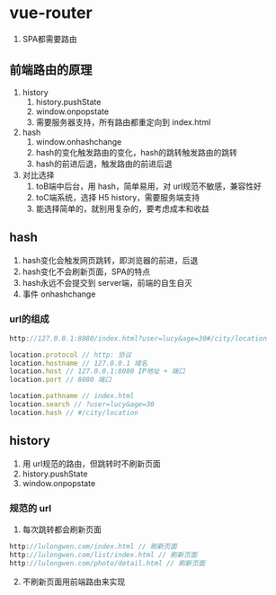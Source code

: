# vue-router

1. SPA都需要路由





## 前端路由的原理

1. history
   1. history.pushState 
   2. window.onpopstate
   3. 需要服务器支持，所有路由都重定向到 index.html
2. hash
   1. window.onhashchange
   2. hash的变化触发路由的变化，hash的跳转触发路由的跳转
   3. hash的前进后退，触发路由的前进后退
3. 对比选择
   1. toB端中后台，用 hash，简单易用，对 url规范不敏感，兼容性好
   2. toC端系统，选择 H5 history，需要服务端支持
   3. 能选择简单的，就别用复杂的，要考虑成本和收益





## hash

1. hash变化会触发网页跳转，即浏览器的前进，后退
2. hash变化不会刷新页面，SPA的特点
3. hash永远不会提交到 server端，前端的自生自灭
4. 事件 onhashchange



### url的组成

```jsx
http://127.0.0.1:8080/index.html?user=lucy&age=30#/city/location

location.protocol // http: 协议
location.hostname // 127.0.0.1 域名
location.host // 127.0.0.1:8080 IP地址 + 端口
location.port // 8080 端口

location.pathname // index.html
location.search // ?user=lucy&age=30
location.hash // #/city/location
```





## history

1. 用 url规范的路由，但跳转时不刷新页面
2. history.pushState
3. window.onpopstate



### 规范的 url

1. 每次跳转都会刷新页面

```jsx
http://lulongwen.com/index.html // 刷新页面
http://lulongwen.com/list/index.html // 刷新页面
http://lulongwen.com/photo/detail.html // 刷新页面
```

2. 不刷新页面用前端路由来实现








































